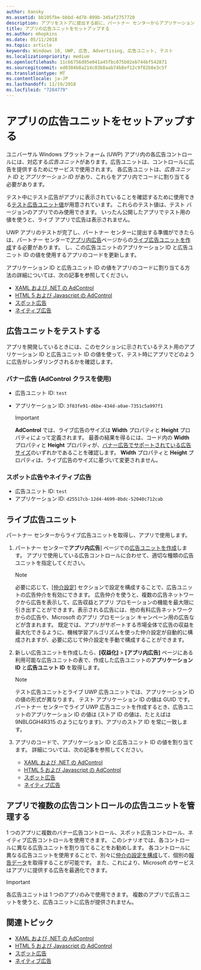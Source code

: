 ```yaml
---
author: Xansky
ms.assetid: bb105fbe-bbbd-4d78-899b-345af2757720
description: アプリをストアに提出する前に、パートナー センターからアプリケーション ID と広告ユニット ID の値をアプリを追加する方法について説明します。
title: アプリの広告ユニットをセットアップする
ms.author: mhopkins
ms.date: 05/11/2018
ms.topic: article
keywords: Windows 10, UWP, 広告, Advertising, 広告ユニット, テスト
ms.localizationpriority: medium
ms.openlocfilehash: 11c66756d95e041a45fbc075b02eb744bf542871
ms.sourcegitcommit: ed0304b8a214c03b8aab74b8ef12c9f82b8e3c5f
ms.translationtype: MT
ms.contentlocale: ja-JP
ms.lasthandoff: 11/19/2018
ms.locfileid: "7284779"
---
```

# <a name="set-up-ad-units-in-your-app"></a>アプリの広告ユニットをセットアップする

ユニバーサル Windows プラットフォーム (UWP) アプリ内の各広告コントロールには、対応する*広告ユニット*があります。広告ユニットは、コントロールに広告を提供するためにサービスで使用されます。 各広告ユニットは、*広告ユニット ID* と*アプリケーション ID* があり、これらをアプリ内でコードに割り当てる必要があります。

テスト中にテスト広告がアプリに表示されていることを確認するために使用できる[テスト広告ユニット値](#test-ad-units)が用意されています。 これらのテスト値は、テスト バージョンのアプリでのみ使用できます。 いったん公開したアプリでテスト用の値を使うと、ライブ アプリで広告は表示されません。

UWP アプリのテストが完了し、パートナー センターに提出する準備ができたらは、パートナー センターで[アプリ内広告](../publish/in-app-ads.md)ページからの[ライブ広告ユニットを作成](#live-ad-units)する必要があります。 し、この広告ユニットのアプリケーション ID と広告ユニット ID の値を使用するアプリのコードを更新します。

アプリケーション ID と広告ユニット ID の値をアプリのコードに割り当てる方法の詳細については、次の記事を参照してください。
* [XAML および .NET の AdControl](adcontrol-in-xaml-and--net.md)
* [HTML 5 および Javascript の AdControl](adcontrol-in-html-5-and-javascript.md)
* [スポット広告](../monetize/interstitial-ads.md)
* [ネイティブ広告](../monetize/native-ads.md)

<span id="test-ad-units" />

## <a name="test-ad-units"></a>広告ユニットをテストする

アプリを開発しているときには、このセクションに示されているテスト用のアプリケーション ID と広告ユニット ID の値を使って、テスト時にアプリでどのように広告がレンダリングされるかを確認します。

### <a name="banner-ads-using-the-adcontrol-class"></a>バナー広告 (AdControl クラスを使用)

* 広告ユニット ID: ```test```
* アプリケーション ID:  ```3f83fe91-d6be-434d-a0ae-7351c5a997f1```

    > [!IMPORTANT]
    > **AdControl** では、ライブ広告のサイズは **Width** プロパティと **Height** プロパティによって定義されます。 最善の結果を得るには、コード内の **Width** プロパティと **Height** プロパティが、[バナー広告でサポートされている広告サイズ](supported-ad-sizes-for-banner-ads.md)のいずれかであることを確認します。 **Width** プロパティと **Height** プロパティは、ライブ広告のサイズに基づいて変更されません。

### <a name="interstitial-ads-and-native-ads"></a>スポット広告やネイティブ広告

* 広告ユニット ID: ```test```
* アプリケーション ID:  ```d25517cb-12d4-4699-8bdc-52040c712cab```

<span id="live-ad-units" />

## <a name="live-ad-units"></a>ライブ広告ユニット

パートナー センターからライブ広告ユニットを取得し、アプリで使用します。

1.  パートナー センターで**アプリ内広告**] ページでの[広告ユニットを作成](../publish/in-app-ads.md#create-ad-unit)します。 アプリで使用している広告コントロールに合わせて、適切な種類の広告ユニットを指定してください。
    > [!NOTE]
    > 必要に応じて、[[仲介設定]](../publish/in-app-ads.md#mediation) セクションで設定を構成することで、広告ユニットの広告仲介を有効にできます。 広告仲介を使うと、複数の広告ネットワークから広告を表示して、広告収益とアプリ プロモーションの機能を最大限に引き出すことができます。表示される広告には、他の有料広告ネットワークからの広告や、Microsoft のアプリ プロモーション キャンペーン用の広告などが含まれます。 既定では、アプリがサポートする市場全体で広告の収益を最大化できるように、機械学習アルゴリズムを使った仲介設定が自動的に構成されますが、必要に応じて仲介設定を手動で構成することができます。

2.  新しい広告ユニットを作成したら、**[収益化]** &gt; **[アプリ内広告]** ページにある利用可能な広告ユニットの表で、作成した広告ユニットの**アプリケーション ID** と**広告ユニット ID** を取得します。
    > [!NOTE]
    > テスト広告ユニットとライブ UWP 広告ユニットでは、アプリケーション ID の値の形式が異なります。 テスト アプリケーション ID の値は GUID です。 パートナー センターでライブ UWP 広告ユニットを作成するとき、広告ユニットのアプリケーション ID の値は (ストア ID の値は、たとえばは 9NBLGGH4R315 のようになります)、アプリのストア ID を常に一致します。

3.  アプリのコードで、アプリケーション ID と広告ユニット ID の値を割り当てます。 詳細については、次の記事を参照してください。
    * [XAML および .NET の AdControl](adcontrol-in-xaml-and--net.md)
    * [HTML 5 および Javascript の AdControl](adcontrol-in-html-5-and-javascript.md)
    * [スポット広告](../monetize/interstitial-ads.md)
    * [ネイティブ広告](../monetize/native-ads.md)

<span id="manage" />

## <a name="manage-ad-units-for-multiple-ad-controls-in-your-app"></a>アプリで複数の広告コントロールの広告ユニットを管理する

1 つのアプリに複数のバナー広告コントロール、スポット広告コントロール、ネイティブ広告コントロールを使用できます。 このシナリオでは、各コントロールに異なる広告ユニットを割り当てることをお勧めします。 各コントロールに異なる広告ユニットを使用することで、別々に[仲介の設定を構成](../publish/in-app-ads.md#mediation)して、個別の[報告データ](../publish/advertising-performance-report.md)を取得することが可能です。 また、これにより、Microsoft のサービスはアプリに提供する広告を最適化できます。

> [!IMPORTANT]
> 各広告ユニットは 1 つのアプリのみで使用できます。 複数のアプリで広告ユニットを使うと、広告ユニットに広告が提供されません。

## <a name="related-topics"></a>関連トピック

* [XAML および .NET の AdControl](adcontrol-in-xaml-and--net.md)
* [HTML 5 および Javascript の AdControl](adcontrol-in-html-5-and-javascript.md)
* [スポット広告](interstitial-ads.md)
* [ネイティブ広告](native-ads.md)


 

 
